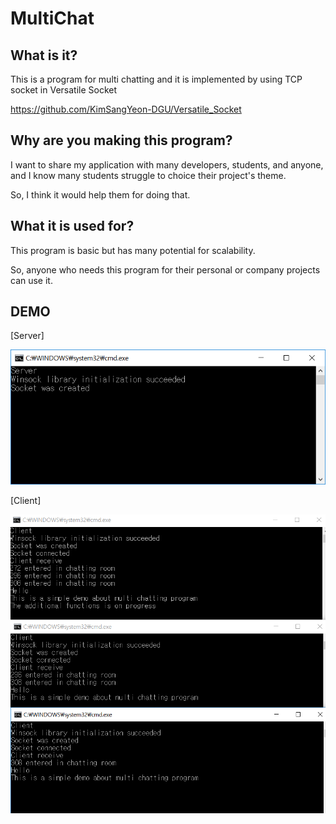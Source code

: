 # MultiChat
## What is it?
This is a program for multi chatting and it is implemented by using TCP socket in Versatile Socket 

https://github.com/KimSangYeon-DGU/Versatile_Socket

## Why are you making this program?
I want to share my application with many developers, students, and anyone, and I know many students struggle to choice their project's theme.

So, I think it would help them for doing that.

## What it is used for?
This program is basic but has many potential for scalability.

So, anyone who needs this program for their personal or company projects can use it.

## DEMO
[Server]
<p align="center">
	<img src="docs/Server_demo.PNG" width="640">
</p>

[Client]
<p align="center">
	<img src="docs/Client_demo_vertical.PNG" width="640">
</p>

